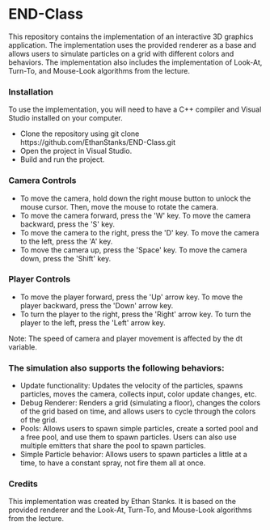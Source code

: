 # END-Class

This repository contains the implementation of an interactive 3D graphics application. The implementation uses the provided renderer as a base and allows users to simulate particles on a grid with different colors and behaviors. The implementation also includes the implementation of Look-At, Turn-To, and Mouse-Look algorithms from the lecture.

<h3>Installation</h3>
To use the implementation, you will need to have a C++ compiler and Visual Studio installed on your computer.
<ul>
<li>Clone the repository using git clone https://github.com/EthanStanks/END-Class.git</li>
<li>Open the project in Visual Studio.</li>
<li>Build and run the project.</li>
</ul>

<h3>Camera Controls</h3>
<ul>
<li>To move the camera, hold down the right mouse button to unlock the mouse cursor. Then, move the mouse to rotate the camera.</li>
<li>To move the camera forward, press the 'W' key. To move the camera backward, press the 'S' key.</li>
<li>To move the camera to the right, press the 'D' key. To move the camera to the left, press the 'A' key.</li>
<li>To move the camera up, press the 'Space' key. To move the camera down, press the 'Shift' key.</li>
</ul>
<h3>Player Controls</h3>
<ul>
<li>To move the player forward, press the 'Up' arrow key. To move the player backward, press the 'Down' arrow key.</li>
<li>To turn the player to the right, press the 'Right' arrow key. To turn the player to the left, press the 'Left' arrow key.</li>
</ul>
Note: The speed of camera and player movement is affected by the dt variable.

<h3>The simulation also supports the following behaviors:</h3>
<ul>
<li>Update functionality: Updates the velocity of the particles, spawns particles, moves the camera, collects input, color update changes, etc.</li>
<li>Debug Renderer: Renders a grid (simulating a floor), changes the colors of the grid based on time, and allows users to cycle through the colors of the grid.</li>
<li>Pools: Allows users to spawn simple particles, create a sorted pool and a free pool, and use them to spawn particles. Users can also use multiple emitters that share the pool to spawn particles.</li>
<li>Simple Particle behavior: Allows users to spawn particles a little at a time, to have a constant spray, not fire them all at once.</li>
</ul>
  
<h3>Credits</h3>
This implementation was created by Ethan Stanks. It is based on the provided renderer and the Look-At, Turn-To, and Mouse-Look algorithms from the lecture.
